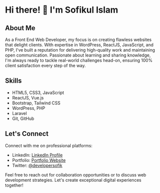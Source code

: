 # Hi there! 👋 I'm Sofikul Islam

## About Me
As a Front End Web Developer, my focus is on creating flawless websites that delight clients. With expertise in WordPress, ReactJS, JavaScript, and PHP, I've built a reputation for delivering high-quality work and maintaining open communication. Passionate about learning and sharing knowledge, I'm always ready to tackle real-world challenges head-on, ensuring 100% client satisfaction every step of the way.

## Skills
- HTML5, CSS3, JavaScript
- ReactJS, Vue.js
- Bootstrap, Tailwind CSS
- WordPress, PHP
- Laravel
- Git, GitHub


## Let's Connect
Connect with me on professional platforms:
- LinkedIn: [LinkedIn Profile](https://www.linkedin.com/in/developersofik/)
- Portfolio: [Portfolio Website](https://www.developersofik.xyz)
- Twitter: [@developersofik](https://twitter.com/developersofik)

Feel free to reach out for collaboration opportunities or to discuss web development strategies. Let's create exceptional digital experiences together!
